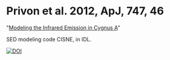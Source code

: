 Privon et al. 2012, ApJ, 747, 46
================

"[Modeling the Infrared Emission in Cygnus A](http://adsabs.harvard.edu/abs/2012ApJ...747...46P)"

SED modeling code CISNE, in IDL.

[![DOI](https://zenodo.org/badge/6579/privong/2012_ApJ_747_46.png)](http://dx.doi.org/10.5281/zenodo.12207)
